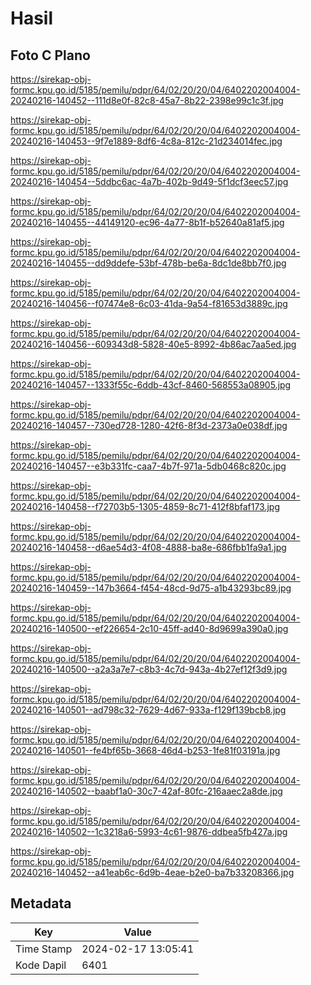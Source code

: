 # Hasil

## Foto C Plano

https://sirekap-obj-formc.kpu.go.id/5185/pemilu/pdpr/64/02/20/20/04/6402202004004-20240216-140452--111d8e0f-82c8-45a7-8b22-2398e99c1c3f.jpg

https://sirekap-obj-formc.kpu.go.id/5185/pemilu/pdpr/64/02/20/20/04/6402202004004-20240216-140453--9f7e1889-8df6-4c8a-812c-21d234014fec.jpg

https://sirekap-obj-formc.kpu.go.id/5185/pemilu/pdpr/64/02/20/20/04/6402202004004-20240216-140454--5ddbc6ac-4a7b-402b-9d49-5f1dcf3eec57.jpg

https://sirekap-obj-formc.kpu.go.id/5185/pemilu/pdpr/64/02/20/20/04/6402202004004-20240216-140455--44149120-ec96-4a77-8b1f-b52640a81af5.jpg

https://sirekap-obj-formc.kpu.go.id/5185/pemilu/pdpr/64/02/20/20/04/6402202004004-20240216-140455--dd9ddefe-53bf-478b-be6a-8dc1de8bb7f0.jpg

https://sirekap-obj-formc.kpu.go.id/5185/pemilu/pdpr/64/02/20/20/04/6402202004004-20240216-140456--f07474e8-6c03-41da-9a54-f81653d3889c.jpg

https://sirekap-obj-formc.kpu.go.id/5185/pemilu/pdpr/64/02/20/20/04/6402202004004-20240216-140456--609343d8-5828-40e5-8992-4b86ac7aa5ed.jpg

https://sirekap-obj-formc.kpu.go.id/5185/pemilu/pdpr/64/02/20/20/04/6402202004004-20240216-140457--1333f55c-6ddb-43cf-8460-568553a08905.jpg

https://sirekap-obj-formc.kpu.go.id/5185/pemilu/pdpr/64/02/20/20/04/6402202004004-20240216-140457--730ed728-1280-42f6-8f3d-2373a0e038df.jpg

https://sirekap-obj-formc.kpu.go.id/5185/pemilu/pdpr/64/02/20/20/04/6402202004004-20240216-140457--e3b331fc-caa7-4b7f-971a-5db0468c820c.jpg

https://sirekap-obj-formc.kpu.go.id/5185/pemilu/pdpr/64/02/20/20/04/6402202004004-20240216-140458--f72703b5-1305-4859-8c71-412f8bfaf173.jpg

https://sirekap-obj-formc.kpu.go.id/5185/pemilu/pdpr/64/02/20/20/04/6402202004004-20240216-140458--d6ae54d3-4f08-4888-ba8e-686fbb1fa9a1.jpg

https://sirekap-obj-formc.kpu.go.id/5185/pemilu/pdpr/64/02/20/20/04/6402202004004-20240216-140459--147b3664-f454-48cd-9d75-a1b43293bc89.jpg

https://sirekap-obj-formc.kpu.go.id/5185/pemilu/pdpr/64/02/20/20/04/6402202004004-20240216-140500--ef226654-2c10-45ff-ad40-8d9699a390a0.jpg

https://sirekap-obj-formc.kpu.go.id/5185/pemilu/pdpr/64/02/20/20/04/6402202004004-20240216-140500--a2a3a7e7-c8b3-4c7d-943a-4b27ef12f3d9.jpg

https://sirekap-obj-formc.kpu.go.id/5185/pemilu/pdpr/64/02/20/20/04/6402202004004-20240216-140501--ad798c32-7629-4d67-933a-f129f139bcb8.jpg

https://sirekap-obj-formc.kpu.go.id/5185/pemilu/pdpr/64/02/20/20/04/6402202004004-20240216-140501--fe4bf65b-3668-46d4-b253-1fe81f03191a.jpg

https://sirekap-obj-formc.kpu.go.id/5185/pemilu/pdpr/64/02/20/20/04/6402202004004-20240216-140502--baabf1a0-30c7-42af-80fc-216aaec2a8de.jpg

https://sirekap-obj-formc.kpu.go.id/5185/pemilu/pdpr/64/02/20/20/04/6402202004004-20240216-140502--1c3218a6-5993-4c61-9876-ddbea5fb427a.jpg

https://sirekap-obj-formc.kpu.go.id/5185/pemilu/pdpr/64/02/20/20/04/6402202004004-20240216-140452--a41eab6c-6d9b-4eae-b2e0-ba7b33208366.jpg


## Metadata

| Key        | Value               |
| ---------- | ------------------- |
| Time Stamp | 2024-02-17 13:05:41 |
| Kode Dapil | 6401                |



